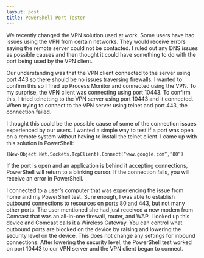 ```yaml
---
layout: post
title: PowerShell Port Tester
---
```


We recently changed the VPN solution used at work.  Some users have had issues using the VPN from certain networks.  They would receive errors saying the remote server could not be contacted.  I ruled out any DNS issues as possible causes and then thought it could have something to do with the port being used by the VPN client.

Our understanding was that the VPN client connected to the server using port 443 so there should be no issues traversing firewalls.  I wanted to confirm this so I fired up Process Monitor and connected using the VPN.  To my surprise, the VPN client was connecting using port 10443.  To confirm this, I tried telnetting to the VPN server using port 10443 and it connected.  When trying to connect to the VPN server using telnet and port 443, the connection failed.

I thought this could be the possible cause of some of the connection issues experienced by our users.  I wanted a simple way to test if a port was open on a remote system without having to install the telnet client.  I came up with this solution in PowerShell:

```
(New-Object Net.Sockets.TcpClient).Connect(“www.google.com”,”80”)
```

If the port is open and an application is behind it accepting connections, PowerShell will return to a blinking cursor.  If the connection fails, you will receive an error in PowerShell.  

I connected to a user’s computer that was experiencing the issue from home and my PowerShell test.  Sure enough, I was able to establish outbound connections to resources on ports 80 and 443, but not many other ports.  The user mentioned she had just received a new modem from Comcast that was an all-in-one firewall, router, and WAP.  I looked up this device and Comcast calls it a Wireless Gateway.  You can control what outbound ports are blocked on the device by raising and lowering the security level on the device.  This does not change any settings for inbound connections.  After lowering the security level, the PowerShell test worked on port 10443 to our VPN server and the VPN client began to connect.